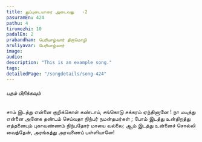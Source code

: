 ```yaml
---
title: துப்புடையாரை அடைவது   -2
pasuramEn: 424
pathu: 4
tirumozhi: 10
padalEn: 2
prabandham: பெரியாழ்வார் திருமொழி
aruliyavar: பெரியாழ்வார்
image: 
audio: 
description: "This is an example song."
tags: 
detailedPage: "/songdetails/song-424"
---
```



###### பதம் பிரிக்கவும்

சாம் இடத்து என்னை குறிக்கொள் கண்டாய்,
	சங்கொடு சக்கரம் ஏந்தினானே ! நா மடித்து என்னை அனேக தண்டம்
	செய்வதா நிற்பர் நமன்தமர்கள் ;
	போம் இடத்து உன்திறத்து எத்தனையும் புகாவண்ணம் நிற்பதோர் மாயை வல்லை; ஆம் இடத்து உன்னைச் சொல்லி வைத்தேன், அரங்கத்து அரவணைப் பள்ளியானே!